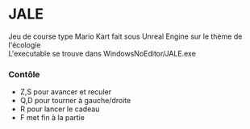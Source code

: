 # JALE
 
Jeu de course type Mario Kart fait sous Unreal Engine sur le thème de l'écologie  
L'executable se trouve dans WindowsNoEditor/JALE.exe  

### Contôle 
* Z,S pour avancer et reculer 
* Q,D pour tourner à gauche/droite
* R pour lancer le cadeau
* F met fin à la partie

